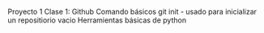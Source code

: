 Proyecto 1
Clase 1:  Github
          Comando básicos
            git init - usado para inicializar un repositiorio vacio 
Herramientas básicas de python
